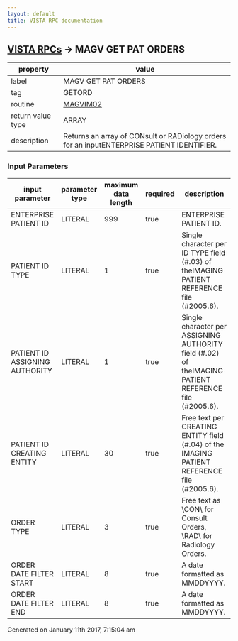 ```yaml
---
layout: default
title: VISTA RPC documentation
---
```




## [VISTA RPCs](TableOfContent.md) &#8594; MAGV GET PAT ORDERS 

 property | value 
--- | --- 
 label | MAGV GET PAT ORDERS
 tag | GETORD
 routine | [MAGVIM02](http://code.osehra.org/dox/Routine_MAGVIM02_source.html)
 return value type | ARRAY
 description | Returns an array of CONsult or RADiology orders for an inputENTERPRISE PATIENT IDENTIFIER.

### Input Parameters

| input parameter | parameter type | maximum data length | required | description | 
| --- | --- | --- | --- | --- | 
| ENTERPRISE PATIENT ID | LITERAL | 999 | true | ENTERPRISE PATIENT ID. | 
| PATIENT ID TYPE | LITERAL | 1 | true | Single character per ID TYPE field (#.03) of theIMAGING PATIENT REFERENCE file (#2005.6). | 
| PATIENT ID ASSIGNING AUTHORITY | LITERAL | 1 | true | Single character per ASSIGNING AUTHORITY field (#.02) of theIMAGING PATIENT REFERENCE file (#2005.6). | 
| PATIENT ID CREATING ENTITY | LITERAL | 30 | true | Free text per CREATING ENTITY field (#.04) of the IMAGING PATIENT REFERENCE file (#2005.6). | 
| ORDER TYPE | LITERAL | 3 | true | Free text as \CON\ for Consult Orders, \RAD\ for Radiology Orders. | 
| ORDER DATE FILTER START | LITERAL | 8 | true | A date formatted as MMDDYYYY. | 
| ORDER DATE FILTER END | LITERAL | 8 | true | A date formatted as MMDDYYYY. | 




 Generated on January 11th 2017, 7:15:04 am